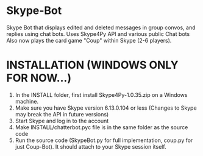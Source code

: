 Skype-Bot
=========

Skype Bot that displays edited and deleted messages in group convos, and replies using chat bots. Uses Skype4Py API and various public Chat bots
Also now plays the card game "Coup" within Skype (2-6 players).

INSTALLATION (WINDOWS ONLY FOR NOW...)
=========

1) In the INSTALL folder, first install Skype4Py-1.0.35.zip on a Windows machine.
2) Make sure you have Skype version 6.13.0.104 or less (Changes to Skype may break the API in future versions)
3) Start Skype and log in to the account
4) Make INSTALL/chatterbot.pyc file is in the same folder as the source code
5) Run the source code (SkypeBot.py for full implementation, coup.py for just Coup-Bot). It should attach to your Skype session itself.

